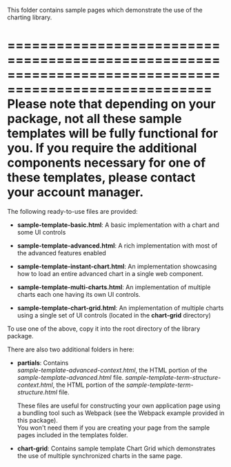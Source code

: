 This folder contains sample pages which demonstrate the use of the charting library.

=======================================================================================================
Please note that depending on your package, not all these sample templates will be fully functional for you. 
If you require the additional components necessary for one of these templates, please contact your account manager.
=======================================================================================================

The following ready-to-use files are provided:

- **sample-template-basic.html**:
   A basic implementation with a chart and some UI controls

- **sample-template-advanced.html**:
   A rich implementation with most of the advanced features enabled

- **sample-template-instant-chart.html**:
   An implementation showcasing how to load an entire advanced chart in a single web component.
 
- **sample-template-multi-charts.html**:
   An implementation of multiple charts each one having its own UI controls.

- **sample-template-chart-grid.html**:
   An implementation of multiple charts using a single set of UI controls (located in the **chart-grid** directory)

To use one of the above, copy it into the root directory of the library package.

There are also two additional folders in here:

- **partials**: 
   Contains 	
      _sample-template-advanced-context.html_, the HTML portion of the _sample-template-advanced.html_ file. 
      _sample-template-term-structure-context.html_, the HTML portion of the _sample-template-term-structure.html_ file.
      
   These files are useful for constructing your own application page using a bundling tool such as Webpack (see the Webpack example provided in this package).  
   You won't need them if you are creating your page from the sample pages included in the templates folder. 
		
- **chart-grid**: 
   Contains sample template Chart Grid which demonstrates the use of multiple synchronized charts in the same page.